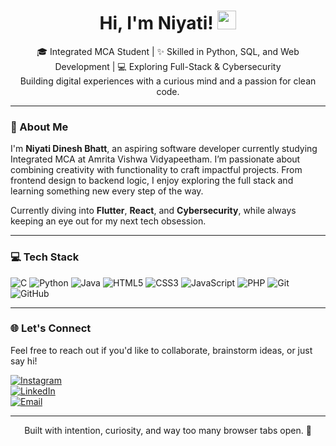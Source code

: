 <h1 align="center">Hi, I'm Niyati! <img src="https://emojis.slackmojis.com/emojis/images/1536351075/4594/blob-wave.gif" width="30"/></h1>
<p align="center">
  🎓 Integrated MCA Student | ✨ Skilled in Python, SQL, and Web Development | 💻 Exploring Full-Stack & Cybersecurity <br>
  Building digital experiences with a curious mind and a passion for clean code.
</p>

---

### 💫 About Me

I'm **Niyati Dinesh Bhatt**, an aspiring software developer currently studying Integrated MCA at Amrita Vishwa Vidyapeetham. I’m passionate about combining creativity with functionality to craft impactful projects. From frontend design to backend logic, I enjoy exploring the full stack and learning something new every step of the way.

Currently diving into **Flutter**, **React**, and **Cybersecurity**, while always keeping an eye out for my next tech obsession.

---

### 💻 Tech Stack

![C](https://img.shields.io/badge/C-%2300599C.svg?&style=flat-square&logo=c&logoColor=white)
![Python](https://img.shields.io/badge/Python-3670A0?&style=flat-square&logo=python&logoColor=ffdd54)
![Java](https://img.shields.io/badge/Java-%23ED8B00.svg?&style=flat-square&logo=openjdk&logoColor=white)
![HTML5](https://img.shields.io/badge/HTML5-%23E34F26.svg?&style=flat-square&logo=html5&logoColor=white)
![CSS3](https://img.shields.io/badge/CSS3-%231572B6.svg?&style=flat-square&logo=css3&logoColor=white)
![JavaScript](https://img.shields.io/badge/JavaScript-%23F7DF1E.svg?&style=flat-square&logo=javascript&logoColor=black)
![PHP](https://img.shields.io/badge/PHP-%23777BB4.svg?&style=flat-square&logo=php&logoColor=white)
![Git](https://img.shields.io/badge/Git-%23F05033.svg?&style=flat-square&logo=git&logoColor=white)
![GitHub](https://img.shields.io/badge/GitHub-%23121011.svg?&style=flat-square&logo=github&logoColor=white)

---

### 🌐 Let's Connect

Feel free to reach out if you'd like to collaborate, brainstorm ideas, or just say hi!

[![Instagram](https://img.shields.io/badge/@niyati_d_bhatt-%23E4405F.svg?&style=for-the-badge&logo=Instagram&logoColor=white)](https://www.instagram.com/niyati_d_bhatt)  
[![LinkedIn](https://img.shields.io/badge/LinkedIn-%230077B5.svg?&style=for-the-badge&logo=linkedin&logoColor=white)](https://www.linkedin.com/in/niyati-dinesh-bhatt)  
[![Email](https://img.shields.io/badge/Gmail-D14836?style=for-the-badge&logo=gmail&logoColor=white)](mailto:niyati2dinesh@gmail.com)

---


<p align="center">
  Built with intention, curiosity, and way too many browser tabs open. 🌸
</p>
